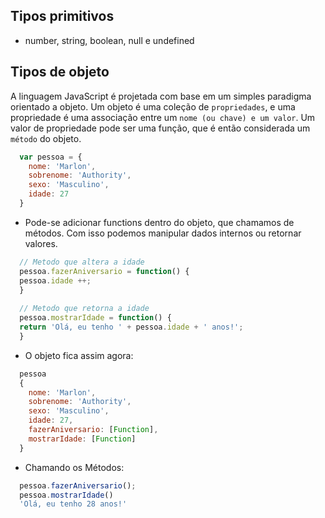 
## Tipos primitivos
  - number, string, boolean, null e undefined

## Tipos de objeto
A linguagem JavaScript é projetada com base em um simples paradigma orientado a objeto. 
Um objeto é uma coleção de `propriedades`, e uma propriedade é uma associação entre um `nome (ou chave) e um valor`. 
Um valor de propriedade pode ser uma função, que é então considerada um `método` do objeto. 
```javascript
  var pessoa = {
    nome: 'Marlon',
    sobrenome: 'Authority',
    sexo: 'Masculino',
    idade: 27
  }
```

- Pode-se adicionar functions dentro do objeto, que chamamos de métodos. Com isso podemos manipular dados internos ou retornar valores.
```javascript
  // Metodo que altera a idade
  pessoa.fazerAniversario = function() {
  pessoa.idade ++;
  }
  
  // Metodo que retorna a idade
  pessoa.mostrarIdade = function() {
  return 'Olá, eu tenho ' + pessoa.idade + ' anos!';
  }
```
- O objeto fica assim agora: 
```javascript
  pessoa
  {
    nome: 'Marlon',
    sobrenome: 'Authority',
    sexo: 'Masculino',
    idade: 27,
    fazerAniversario: [Function],
    mostrarIdade: [Function]
  }
```

- Chamando os Métodos:
```javascript
  pessoa.fazerAniversario();
  pessoa.mostrarIdade()
  'Olá, eu tenho 28 anos!'
```
